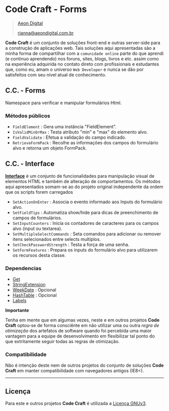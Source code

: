  Code Craft - Forms
====================

> [Aeon Digital](http://www.aeondigital.com.br)
>
> rianna@aeondigital.com.br


**Code Craft** é um conjunto de soluções front-end e outras server-side para a construção de aplicações web.
Tais soluções aqui apresentadas são a minha forma de compartilhar com a `comunidade online` parte do que aprendi 
(e continuo aprendendo) nos foruns, sites, blogs, livros e etc. assim como na experiência adquirida no contato
direto com profissionais e estudantes que, como eu, amam o universo `Web Developer` e nunca se dão por satisfeitos 
com seu nível atual de conhecimento.


## C.C. - Forms

Namespace para verificar e manipular formulários Html.


### Métodos públicos

* `FieldElement`                : Gera uma instância "FieldElement".
* `IsValidMinOrMax`             : Testa atributo "min" e "max" do elemento alvo.
* `FieldValidate`               : Efetua a validação do campo indicado.
* `RetrieveFormPack`            : Recolhe as informações dos campos do formulário alvo e retorna um objeto FormPack.


## C.C. - Interface

**[Interface](http://github.com/AeonDigital/Code-Craft-js_Interface)** é um conjunto de funcionalidades para 
manipulação visual de elementos HTML e também de alteração de comportamentos. Os métodos aqui apresentados
somam-se ao do projeto original independente da ordem que os scripts forem carregados

* `SetActionOnEnter`            : Associa o evento informado aos Inputs do formulário alvo.
* `SetFieldTips`                : Automatiza show/hide para dicas de preenchimento de campos de formulários.
* `SetInputCounters`            : Inicia os contadores de caracteres para os campos alvo (input ou textarea).
* `SetMultipleSelectCommands`   : Seta comandos para adicionar ou remover itens selecionados entre selects multiplos.
* `SetCheckPasswordStrength`    : Testa a força de uma senha.
* `SetFormFeatures`             : Prepara os inputs do formulário alvo para utilizarem os recursos desta classe.


### Dependencias

* [Get](http://github.com/AeonDigital/Code-Craft-js_Get)
* [StringExtension](http://github.com/AeonDigital/Code-Craft-js_StringExtension)
* [WeekDate](http://github.com/AeonDigital/Code-Craft-js_WeekDate)   : Opcional
* [HashTable](http://github.com/AeonDigital/Code-Craft-js_HashTable) : Opcional
* [Labels](Labels.js)


**Importante**

Tenha em mente que em algumas vezes, neste e em outros projetos **Code Craft** optou-se de forma consciênte em 
não utilizar uma ou outra *regra de otimização* dos artefatos de software quando foi percebida uma maior vantagem para
a equipe de desenvolvimento em flexibilizar tal ponto do que extritamente seguir todas as regras de otimização.


### Compatibilidade

Não é intenção deste nem de outros projetos do conjunto de soluções **Code Craft** em manter 
compatibilidade com navegadores antigos (IE8<).


________________________________________________________________________________________________________________________



## Licença

Para este e outros projetos **Code Craft** é utilizada a [Licença GNUv3](LICENCE.md).

